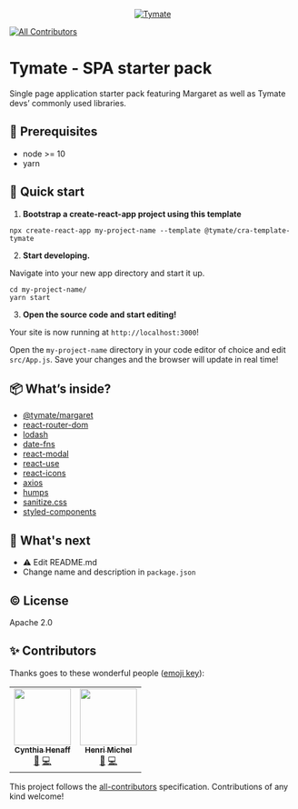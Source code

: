 <p align="center">
  <a href="https://tymate.com">
    <img alt="Tymate" src="https://studio.tymate.com/logo-long.svg" />
  </a>
</p>

<!-- ALL-CONTRIBUTORS-BADGE:START - Do not remove or modify this section -->
[![All Contributors](https://img.shields.io/badge/all_contributors-2-orange.svg?style=flat-square)](#contributors-)
<!-- ALL-CONTRIBUTORS-BADGE:END -->

# Tymate - SPA starter pack

Single page application starter pack featuring Margaret as well as Tymate devs’ commonly used libraries.

## 🌱 Prerequisites

* node >= 10
* yarn

## 🚀 Quick start

  1.  **Bootstrap a create-react-app project using this template**

```shell
npx create-react-app my-project-name --template @tymate/cra-template-tymate
```

  2.  **Start developing.**

  Navigate into your new app directory and start it up.

```shell
cd my-project-name/
yarn start
```

  3.  **Open the source code and start editing!**

  Your site is now running at `http://localhost:3000`!

  Open the `my-project-name` directory in your code editor of choice and edit `src/App.js`. Save your changes and the browser will update in real time!

## 📦 What’s inside?

* [@tymate/margaret](https://tymate.dev)
* [react-router-dom](https://reactrouter.com/)
* [lodash](https://lodash.com/)
* [date-fns](http://date-fns.org/)
* [react-modal](https://github.com/reactjs/react-modal)
* [react-use](https://github.com/streamich/react-use)
* [react-icons](https://react-icons.github.io/react-icons/)
* [axios](https://github.com/axios/axios)
* [humps](https://github.com/domchristie/humps)
* [sanitize.css](https://csstools.github.io/sanitize.css/)
* [styled-components](https://styled-components.com/)

## 📣 What's next

* :warning: Edit README.md
* Change name and description in `package.json`

## ©️ License

Apache 2.0

## ✨ Contributors

Thanks goes to these wonderful people ([emoji key](https://allcontributors.org/docs/en/emoji-key)):

<!-- ALL-CONTRIBUTORS-LIST:START - Do not remove or modify this section -->
<!-- prettier-ignore-start -->
<!-- markdownlint-disable -->
<table>
  <tr>
    <td align="center"><a href="https://github.com/cynthiahenaff"><img src="https://avatars3.githubusercontent.com/u/26904024?v=4" width="100px;" alt=""/><br /><sub><b>Cynthia Henaff </b></sub></a><br /><a href="#ideas-cynthiahenaff" title="Ideas, Planning, & Feedback">🤔</a> <a href="https://github.com/tymate/cra-template-tymate/commits?author=cynthiahenaff" title="Code">💻</a></td>
    <td align="center"><a href="https://github.com/Tip-"><img src="https://avatars3.githubusercontent.com/u/1025157?v=4" width="100px;" alt=""/><br /><sub><b>Henri Michel</b></sub></a><br /><a href="#ideas-Tip-" title="Ideas, Planning, & Feedback">🤔</a> <a href="https://github.com/tymate/cra-template-tymate/commits?author=Tip-" title="Code">💻</a></td>
  </tr>
</table>

<!-- markdownlint-enable -->
<!-- prettier-ignore-end -->
<!-- ALL-CONTRIBUTORS-LIST:END -->

This project follows the [all-contributors](https://github.com/all-contributors/all-contributors) specification. Contributions of any kind welcome!
